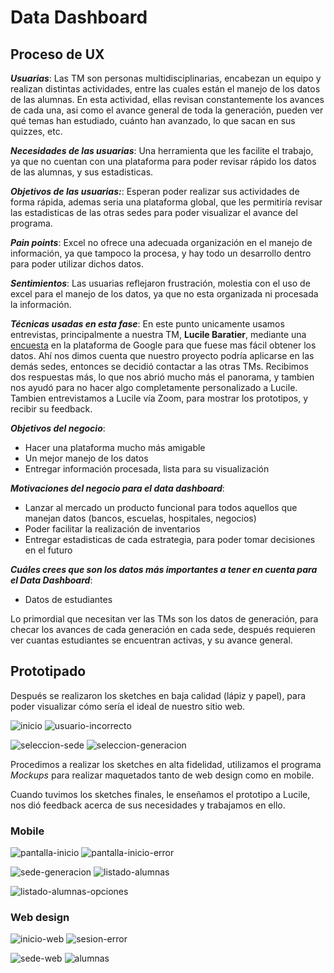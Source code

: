 # **Data Dashboard**

## **Proceso de UX**

_**Usuarias**_: Las TM son personas multidisciplinarias, encabezan un equipo y realizan distintas actividades,
 entre las cuales están el manejo de los datos de las alumnas. En esta actividad, ellas revisan constantemente
 los avances de cada una, asi como el avance general de toda la generación, pueden ver qué temas han estudiado,
 cuánto han avanzado, lo que sacan en sus quizzes, etc.

_**Necesidades de las usuarias**_: Una herramienta que les facilite el trabajo, ya que no cuentan con una plataforma
 para poder revisar rápido los datos de las alumnas, y sus estadisticas.

_**Objetivos de las usuarias:**_: Esperan poder realizar sus actividades de forma rápida, ademas seria una plataforma global,
 que les permitiría revisar las estadisticas de las otras sedes para poder visualizar el avance del programa.

_**Pain points**_: Excel no ofrece una adecuada organización en el manejo de información, ya que tampoco la procesa, y hay todo
 un desarrollo dentro para poder utilizar dichos datos.

_**Sentimientos**_: Las usuarias reflejaron frustración, molestia con el uso de excel para el manejo de los datos, ya que no
 esta organizada ni procesada la información.

_**Técnicas usadas en esta fase**_: En este punto unicamente usamos entrevistas, principalmente a nuestra TM, **Lucile Baratier**, mediante una
 [encuesta](https://docs.google.com/forms/d/e/1FAIpQLSdkOW2QfD5Js11JBhnnsBAEV0PLMXUf5dgqyZTwJSdT3_vOtA/viewform)
 en la plataforma de Google para que fuese mas fácil obtener los datos. Ahí nos dimos cuenta que nuestro proyecto
 podría aplicarse en las demás sedes, entonces se decidió contactar a las otras TMs. Recibimos dos respuestas
 más, lo que nos abrió mucho más el panorama, y tambien nos ayudó para no hacer algo completamente personalizado a Lucile.
Tambien entrevistamos a Lucile vía Zoom, para mostrar los prototipos, y recibir su feedback.

_**Objetivos del negocio**_:

* Hacer una plataforma mucho más amigable
* Un mejor manejo de los datos
* Entregar información procesada, lista para su visualización

_**Motivaciones del negocio para el data dashboard**_:

* Lanzar al mercado un producto funcional para todos aquellos que manejan datos (bancos, escuelas, hospitales, negocios)
* Poder facilitar la realización de inventarios
* Entregar estadisticas de cada estrategia, para poder tomar decisiones en el futuro

_**Cuáles crees que son los datos más importantes a tener en cuenta para el Data Dashboard**_:

* Datos de estudiantes

Lo primordial que necesitan ver las TMs son los datos de generación, para checar los avances de cada generación en cada sede,
después requieren ver cuantas estudiantes se encuentran activas, y su avance general.

## Prototipado
 
 Después se realizaron los sketches en baja calidad (lápiz y papel),
 para poder visualizar cómo sería el ideal de nuestro sitio web.

![inicio](https://github.com/AnndyGrs/cdmx-2018-06-bc-core-am-data-dashboard/ux/readme-images/inicio.jpg)
![usuario-incorrecto](https://github.com/AnndyGrs/cdmx-2018-06-bc-core-am-data-dashboard/ux/readme-images/usuario-incorrecto.jpg)

![seleccion-sede](https://github.com/AnndyGrs/cdmx-2018-06-bc-core-am-data-dashboard/ux/readme-images/seleccion-sede.jpg)
![seleccion-generacion](https://github.com/AnndyGrs/cdmx-2018-06-bc-core-am-data-dashboard/ux/readme-images/seleccion-generacion.jpg)

Procedimos a realizar los sketches en alta fidelidad, utilizamos el programa *Mockups* para realizar maquetados tanto de web design como en mobile.

Cuando tuvimos los sketches finales, le enseñamos el prototipo a Lucile, nos dió feedback acerca de sus necesidades y trabajamos en ello.

### Mobile

![pantalla-inicio](https://github.com/AnndyGrs/cdmx-2018-06-bc-core-am-data-dashboard/ux/readme-images/pantalla-inicio.jpg)
![pantalla-inicio-error](https://github.com/AnndyGrs/cdmx-2018-06-bc-core-am-data-dashboard/ux/readme-images/pantalla-inicio-error.jpg)

![sede-generacion](https://github.com/AnndyGrs/cdmx-2018-06-bc-core-am-data-dashboard/ux/readme-images/sede-generacion.jpg)
![listado-alumnas](https://github.com/AnndyGrs/cdmx-2018-06-bc-core-am-data-dashboard/ux/readme-images/listado-alumnas.jpg)

![listado-alumnas-opciones](https://github.com/AnndyGrs/cdmx-2018-06-bc-core-am-data-dashboard/ux/readme-images/listado-alumnas-detalle.jpg)

### Web design

![inicio-web](https://github.com/AnndyGrs/cdmx-2018-06-bc-core-am-data-dashboard/ux/readme-images/inicio-web.jpg)
![sesion-error](https://github.com/AnndyGrs/cdmx-2018-06-bc-core-am-data-dashboard/ux/readme-images/sesion-error.jpg)

![sede-web](https://github.com/AnndyGrs/cdmx-2018-06-bc-core-am-data-dashboard/ux/readme-images/sede-web.jpg)
![alumnas](https://github.com/AnndyGrs/cdmx-2018-06-bc-core-am-data-dashboard/ux/readme-images/alumnas.jpg)